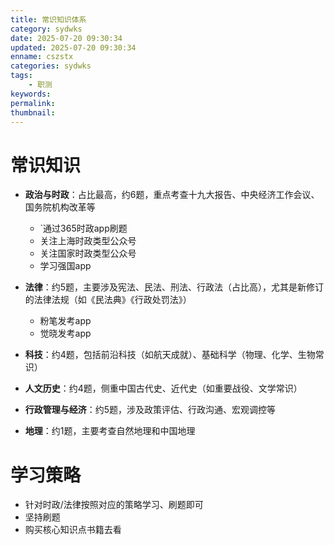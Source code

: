```yaml
---
title: 常识知识体系
category: sydwks
date: 2025-07-20 09:30:34
updated: 2025-07-20 09:30:34
enname: cszstx
categories: sydwks
tags:
    - 职测
keywords:
permalink:
thumbnail:
---
```


# 常识知识

- **政治与时政**：占比最高，约6题，重点考查十九大报告、中央经济工作会议、国务院机构改革等
  
  - `通过365时政app刷题
  - 关注上海时政类型公众号
  - 关注国家时政类型公众号
  - 学习强国app
  







- **法律**：约5题，主要涉及宪法、民法、刑法、行政法（占比高），尤其是新修订的法律法规（如《民法典》《行政处罚法》）
  
  - 粉笔发考app
  - 觉晓发考app
  







- **科技**：约4题，包括前沿科技（如航天成就）、基础科学（物理、化学、生物常识）







- **人文历史**：约4题，侧重中国古代史、近代史（如重要战役、文学常识）









- **行政管理与经济**：约5题，涉及政策评估、行政沟通、宏观调控等









- **地理**：约1题，主要考查自然地理和中国地理











# 学习策略

- 针对时政/法律按照对应的策略学习、刷题即可
- 坚持刷题
- 购买核心知识点书籍去看











